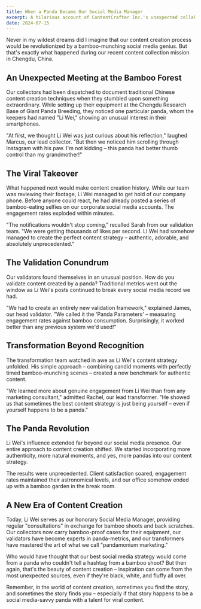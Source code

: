 ```yaml
---
title: When a Panda Became Our Social Media Manager
excerpt: A hilarious account of ContentCrafter Inc.'s unexpected collaboration with a tech-savvy panda at a Chinese content creation facility. What started as a routine content collection mission turned into a viral sensation when a curious panda accidentally took control of the company's social media accounts, leading to record-breaking engagement rates and a complete revolution in their content strategy.
date: 2024-07-15
---
```


Never in my wildest dreams did I imagine that our content creation process would be revolutionized by a bamboo-munching social media genius. But that's exactly what happened during our recent content collection mission in Chengdu, China.

## An Unexpected Meeting at the Bamboo Forest

Our collectors had been dispatched to document traditional Chinese content creation techniques when they stumbled upon something extraordinary. While setting up their equipment at the Chengdu Research Base of Giant Panda Breeding, they noticed one particular panda, whom the keepers had named "Li Wei," showing an unusual interest in their smartphones.

"At first, we thought Li Wei was just curious about his reflection," laughed Marcus, our lead collector. "But then we noticed him scrolling through Instagram with his paw. I'm not kidding – this panda had better thumb control than my grandmother!"

## The Viral Takeover

What happened next would make content creation history. While our team was reviewing their footage, Li Wei managed to get hold of our company phone. Before anyone could react, he had already posted a series of bamboo-eating selfies on our corporate social media accounts. The engagement rates exploded within minutes.

"The notifications wouldn't stop coming," recalled Sarah from our validation team. "We were getting thousands of likes per second. Li Wei had somehow managed to create the perfect content strategy – authentic, adorable, and absolutely unprecedented."

## The Validation Conundrum

Our validators found themselves in an unusual position. How do you validate content created by a panda? Traditional metrics went out the window as Li Wei's posts continued to break every social media record we had.

"We had to create an entirely new validation framework," explained James, our head validator. "We called it the 'Panda Parameters' – measuring engagement rates against bamboo consumption. Surprisingly, it worked better than any previous system we'd used!"

## Transformation Beyond Recognition

The transformation team watched in awe as Li Wei's content strategy unfolded. His simple approach – combining candid moments with perfectly timed bamboo-munching scenes – created a new benchmark for authentic content.

"We learned more about genuine engagement from Li Wei than from any marketing consultant," admitted Rachel, our lead transformer. "He showed us that sometimes the best content strategy is just being yourself – even if yourself happens to be a panda."

## The Panda Revolution

Li Wei's influence extended far beyond our social media presence. Our entire approach to content creation shifted. We started incorporating more authenticity, more natural moments, and yes, more pandas into our content strategy.

The results were unprecedented. Client satisfaction soared, engagement rates maintained their astronomical levels, and our office somehow ended up with a bamboo garden in the break room.

## A New Era of Content Creation

Today, Li Wei serves as our honorary Social Media Manager, providing regular "consultations" in exchange for bamboo shoots and back scratches. Our collectors now carry bamboo-proof cases for their equipment, our validators have become experts in panda-metrics, and our transformers have mastered the art of what we call "pandamonium marketing."

Who would have thought that our best social media strategy would come from a panda who couldn't tell a hashtag from a bamboo shoot? But then again, that's the beauty of content creation – inspiration can come from the most unexpected sources, even if they're black, white, and fluffy all over.

Remember, in the world of content creation, sometimes you find the story, and sometimes the story finds you – especially if that story happens to be a social media-savvy panda with a talent for viral content.
